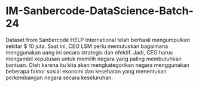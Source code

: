 # IM-Sanbercode-DataScience-Batch-24
Dataset from Sanbercode
HELP International telah berhasil mengumpulkan sekitar $ 10 juta. Saat ini, CEO LSM perlu memutuskan bagaimana menggunakan uang ini secara strategis dan efektif. Jadi, CEO harus mengambil keputusan untuk memilih negara yang paling membutuhkan bantuan. Oleh karena itu kita akan mengkategorikan negara menggunakan beberapa faktor sosial ekonomi dan kesehatan yang menentukan perkembangan negara secara keseluruhan.

